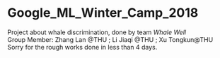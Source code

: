 # Google_ML_Winter_Camp_2018
Project about whale discrimination, done by team *Whale Well*  
Group Member: Zhang Lan @THU ; Li Jiaqi @THU ; Xu Tongkun@THU  
Sorry for the rough works done in less than 4 days.

